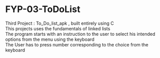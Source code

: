 # FYP-03-ToDoList
Third Project : To_Do_list_apk , built entirely using C <br>
This projects uses the fundamentals of linked lists  <br>
The program starts with an instruction to the user to select his intended options from the menu using the keyboard <br>
The User has to press number corresponding to the choice from the keyboard  <br>
